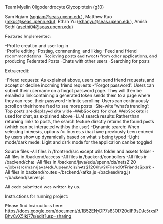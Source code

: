 Team Myelin Oligodendrocyte Glycoprotein (g30)

Sam Ngiam (sngiam@seas.upenn.edu), Matthew Kuo (mkuo@seas.upenn.edu), Ethan Yu (ethanyu@seas.upenn.edu), Amish Sethi (asethi04@seas.upenn.edu)

Features Implemented:

-Profile creation and user log in  
-Profile editing
-Posting, commenting, and liking
-Feed and friend recommendations
-Recieving posts and tweets from other applications, and producing Federated Posts
-Chats with other users
-Searching for posts

Extra credit:

-Friend requests: As explained above, users can send friend requests, and accept or decline incoming friend requests
-”Forgot password”:  Users can submit their username on a forgot password page. They will then be emailed a link containing a generated token sends them to a page where they can reset their password
-Infinite scrolling: Users can continuously scroll on their home feed to see more posts
-Site-wite “what’s trending”: Top posts are displayed site wide
-WebSockets for chat: WebSockets is used for chat, as explained above
-LLM search results: Rather than returning links to posts, the search feature directly returns the found posts (which can be interacted with by the user)
-Dynamic search: When selecting interests, options for interests that have previously been entered by users show up dynamically based on what is being typed
-Light mode/dark mode: Light and dark mode for the application can be toggled

Source files
-All files in /frontend/src except utils folder and assets folder
-All files in /backend/access
-All files in /backend/controllers
-All files in /backend/chat
-All files in /backend/java/edu/upenn/cis/nets2120
-/jobs/src/main/java/edu/upenn/cis/nets2120/hw3/FriendOfFriendsSpark
-All files in backend/routes
-/backend/kafka.js
-/backend/rag.js
-/backend/server.js

All code submitted was written by us. 

Instructions for running project:

Please find instructions here: https://docs.google.com/document/d/1B52ENyDP7s83Ol720d1F9sDJc5rxsPBhvCvX5Ikj77s/edit?usp=sharing 
